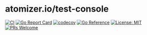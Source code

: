 # atomizer.io/test-console

[![CI](https://github.com/devnw/atomizer-test-console/workflows/CI/badge.svg)](https://github.com/devnw/atomizer-test-console/actions)
[![Go Report Card](https://goreportcard.com/badge/atomizer.io/test-console)](https://goreportcard.com/report/atomizer.io/test-console)
[![codecov](https://codecov.io/gh/devnw/atomizer-test-console/branch/master/graph/badge.svg)](https://codecov.io/gh/devnw/atomizer-test-console)
[![Go Reference](https://pkg.go.dev/badge/atomizer.io/test-console.svg)](https://pkg.go.dev/atomizer.io/test-console)
[![License: MIT](https://img.shields.io/badge/License-MIT-yellow.svg)](https://opensource.org/licenses/MIT)
[![PRs Welcome](https://img.shields.io/badge/PRs-welcome-brightgreen.svg)](http://makeapullrequest.com)

